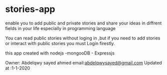# stories-app
enable you to add public and private stories and share your ideas in diffrent fields in your life especially in programming language

You can read public stories without loging in ,but if you need to add stories or interact with public stories you must Login firestly.

this app created with nodejs -mongooDB - Expressjs 

Owner: Abdelqwy sayed ahmed
email:abdelqwysayed@gmail.com
Updated at :1-1-2020
